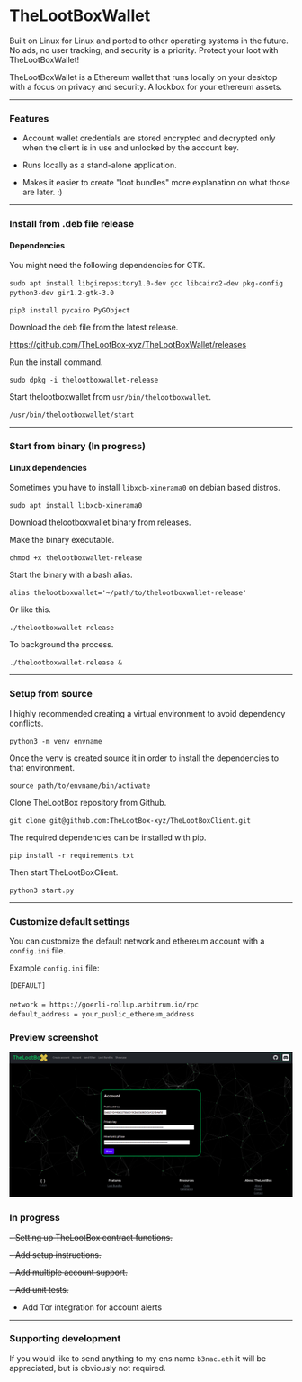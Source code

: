 # TheLootBoxWallet

Built on Linux for Linux and ported to other operating systems in the future. No ads, no user tracking, and security is a priority. Protect your loot with TheLootBoxWallet! 

TheLootBoxWallet is a Ethereum wallet that runs locally on your desktop with a focus on privacy and security. A lockbox for your ethereum assets.

---

### Features

- Account wallet credentials are stored encrypted and decrypted only when the client is in use and unlocked by the account key.

- Runs locally as a stand-alone application.

- Makes it easier to create "loot bundles" more explanation on what those are later. :)

---

### Install from .deb file release

#### Dependencies

You might need the following dependencies for GTK.

`sudo apt install libgirepository1.0-dev gcc libcairo2-dev pkg-config python3-dev gir1.2-gtk-3.0`

`pip3 install pycairo PyGObject`

Download the deb file from the latest release.

https://github.com/TheLootBox-xyz/TheLootBoxWallet/releases

Run the install command.

`sudo dpkg -i thelootboxwallet-release`

Start thelootboxwallet from `usr/bin/thelootboxwallet`.

`/usr/bin/thelootboxwallet/start`

---

### Start from binary (In progress)

#### Linux dependencies

Sometimes you have to install `libxcb-xinerama0` on debian based distros.

`sudo apt install libxcb-xinerama0`

Download thelootboxwallet binary from releases.

Make the binary executable.

`chmod +x thelootboxwallet-release`

Start the binary with a bash alias.

`alias thelootboxwallet='~/path/to/thelootboxwallet-release'`

Or like this.

`./thelootboxwallet-release`

To background the process.

`./thelootboxwallet-release &`

---

### Setup from source

I highly recommended creating a virtual environment to avoid dependency conflicts.

`python3 -m venv envname`

Once the venv is created source it in order to install the dependencies to that environment.

`source path/to/envname/bin/activate`

Clone TheLootBox repository from Github.

`git clone git@github.com:TheLootBox-xyz/TheLootBoxClient.git`

The required dependencies can be installed with pip.

`pip install -r requirements.txt`
 
Then start TheLootBoxClient.

`python3 start.py`

---

### Customize default settings

You can customize the default network and ethereum account with a `config.ini` file.

Example `config.ini` file:

```bash
[DEFAULT]

network = https://goerli-rollup.arbitrum.io/rpc
default_address = your_public_ethereum_address
```

### Preview screenshot

![TheLootBoxClient](./app/static/images/TheLootBoxClient.png)

### In progress

~~- Setting up TheLootBox contract functions.~~

~~- Add setup instructions.~~

~~- Add multiple account support.~~

~~- Add unit tests.~~

- Add Tor integration for account alerts

---

### Supporting development

If you would like to send anything to my ens name `b3nac.eth` it will be appreciated, but is obviously not required.
